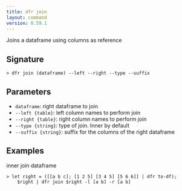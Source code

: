 ```yaml
---
title: dfr join
layout: command
version: 0.59.1
---
```


Joins a dataframe using columns as reference

## Signature

```> dfr join (dataframe) --left --right --type --suffix```

## Parameters

 -  `dataframe`: right dataframe to join
 -  `--left {table}`: left column names to perform join
 -  `--right {table}`: right column names to perform join
 -  `--type {string}`: type of join. Inner by default
 -  `--suffix {string}`: suffix for the columns of the right dataframe

## Examples

inner join dataframe
```shell
> let right = ([[a b c]; [1 2 5] [3 4 5] [5 6 6]] | dfr to-df);
    $right | dfr join $right -l [a b] -r [a b]
```
